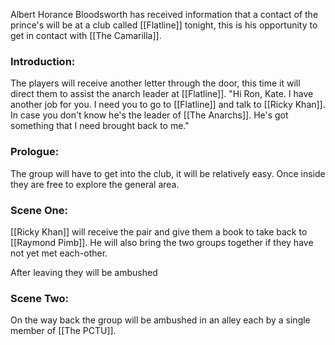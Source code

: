 Albert Horance Bloodsworth has received information that a contact of the prince's will be at a club called [[Flatline]] tonight, this is his opportunity to get in contact with [[The Camarilla]].
### Introduction:
The players will receive another letter through the door, this time it will direct them to assist the anarch leader at [[Flatline]]. "Hi Ron, Kate. I have another job for you. I need you to go to [[Flatline]] and talk to [[Ricky Khan]]. In case you don't know he's the leader of [[The Anarchs]]. He's got something that I need brought back to me."
### Prologue:
The group will have to get into the club, it will be relatively easy. Once inside they are free to explore the general area.

### Scene One:
[[Ricky Khan]] will receive the pair and give them a book to take back to [[Raymond Pimb]]. He will also bring the two groups together if they have not yet met each-other.

After leaving they will be ambushed

### Scene Two:
On the way back the group will be ambushed in an alley each by a single member of [[The PCTU]].

